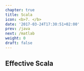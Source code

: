 ```yaml
---
chapter: true
title: Scala
icon: <b>7. </b>
date: '2017-03-24T17:30:51+02:00'
prev: /java
next: /matlab
weight: 0
draft: false
---
```


## Effective Scala
